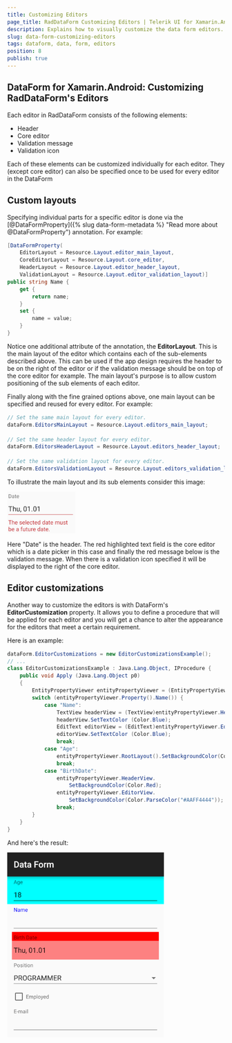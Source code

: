 ```yaml
---
title: Customizing Editors
page_title: RadDataForm Customizing Editors | Telerik UI for Xamarin.Android Documentation
description: Explains how to visually customize the data form editors.
slug: data-form-customizing-editors
tags: dataform, data, form, editors
position: 8
publish: true
---
```


## DataForm for Xamarin.Android: Customizing RadDataForm's Editors

Each editor in RadDataForm consists of the following elements:

* Header
* Core editor
* Validation message
* Validation icon

Each of these elements can be customized individually for each editor. They (except core editor) can also be specified once to be used for every editor in the DataForm

## Custom layouts

Specifying individual parts for a specific editor is done via the [@DataFormProperty]({% slug data-form-metadata %} "Read more about @DataFormProperty") annotation. For example:

```C#
[DataFormProperty(
	EditorLayout = Resource.Layout.editor_main_layout,
	CoreEditorLayout = Resource.Layout.core_editor,
	HeaderLayout = Resource.Layout.editor_header_layout,
	ValidationLayout = Resource.Layout.editor_validation_layout)]
public string Name {
	get {
		return name;
	}
	set {
		name = value;
	}
}
```

Notice one additional attribute of the annotation, the **EditorLayout**. This is the main layout of the editor which contains each of the sub-elements described above. This can be used if the app design requires the header to be on the right of the editor or if the validation message should be on top of the core editor for example. The main layout's purpose is to allow custom positioning of the sub elements of each editor.

Finally along with the fine grained options above, one main layout can be specified and reused for every editor. For example:

```C#
// Set the same main layout for every editor.
dataForm.EditorsMainLayout = Resource.Layout.editors_main_layout;

// Set the same header layout for every editor.
dataForm.EditorsHeaderLayout = Resource.Layout.editors_header_layout;

// Set the same validation layout for every editor.
dataForm.EditorsValidationLayout = Resource.Layout.editors_validation_layout;
```

To illustrate the main layout and its sub elements consider this image:

![TelerikUI-DataForm-Customizing-Editors](images/dataform-customizing-editors.png "Data form editor structure.")

Here "Date" is the header. The red highlighted text field is the core editor which is a date picker in this case and finally the red message below is the validation message. When there is a validation icon specified it will be displayed to the right of the core editor.

## Editor customizations

Another way to customize the editors is with DataForm's **EditorCustomization** property. It allows you to define a procedure that will be applied for each editor and you will get a chance to alter the appearance for the editors that meet a certain requirement. 

Here is an example:

```C#
dataForm.EditorCustomizations = new EditorCustomizationsExample();
// ...
class EditorCustomizationsExample : Java.Lang.Object, IProcedure {
    public void Apply (Java.Lang.Object p0)
    {
        EntityPropertyViewer entityPropertyViewer = (EntityPropertyViewer)p0;
        switch (entityPropertyViewer.Property().Name()) {
            case "Name":
                TextView headerView = (TextView)entityPropertyViewer.HeaderView;
                headerView.SetTextColor (Color.Blue);
                EditText editorView = (EditText)entityPropertyViewer.EditorView;
                editorView.SetTextColor (Color.Blue);
                break;
            case "Age":
                entityPropertyViewer.RootLayout().SetBackgroundColor(Color.Cyan);
                break;
            case "BirthDate":
                entityPropertyViewer.HeaderView.
                    SetBackgroundColor(Color.Red);
                entityPropertyViewer.EditorView.
                    SetBackgroundColor(Color.ParseColor("#AAFF4444"));
                break;
        }
    }
}
```

And here's the result:

![TelerikUI-DataForm-Customizing-Editors-2](images/dataform-customizing-editors-2.png "Data form editor customizations.")
